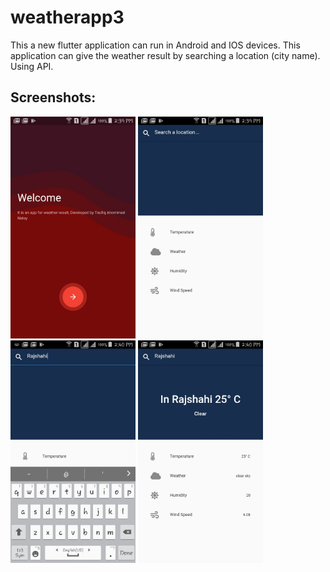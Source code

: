 # weatherapp3

This a new flutter application can run in Android and IOS devices. This application can give the weather result by searching a location (city name). Using API. 

## Screenshots: 

<img src="Screenshot/1.jpg" width = "200">
<img src="Screenshot/2.jpg" width = "200">
<img src="Screenshot/3.jpg" width = "200">
<img src="Screenshot/4.jpg" width = "200">
